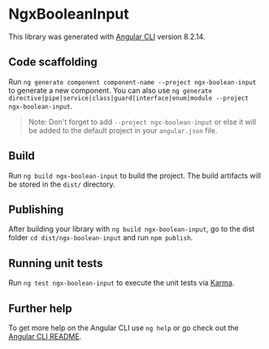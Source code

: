 # NgxBooleanInput

This library was generated with [Angular CLI](https://github.com/angular/angular-cli) version 8.2.14.

## Code scaffolding

Run `ng generate component component-name --project ngx-boolean-input` to generate a new component. You can also use `ng generate directive|pipe|service|class|guard|interface|enum|module --project ngx-boolean-input`.
> Note: Don't forget to add `--project ngx-boolean-input` or else it will be added to the default project in your `angular.json` file. 

## Build

Run `ng build ngx-boolean-input` to build the project. The build artifacts will be stored in the `dist/` directory.

## Publishing

After building your library with `ng build ngx-boolean-input`, go to the dist folder `cd dist/ngx-boolean-input` and run `npm publish`.

## Running unit tests

Run `ng test ngx-boolean-input` to execute the unit tests via [Karma](https://karma-runner.github.io).

## Further help

To get more help on the Angular CLI use `ng help` or go check out the [Angular CLI README](https://github.com/angular/angular-cli/blob/master/README.md).
